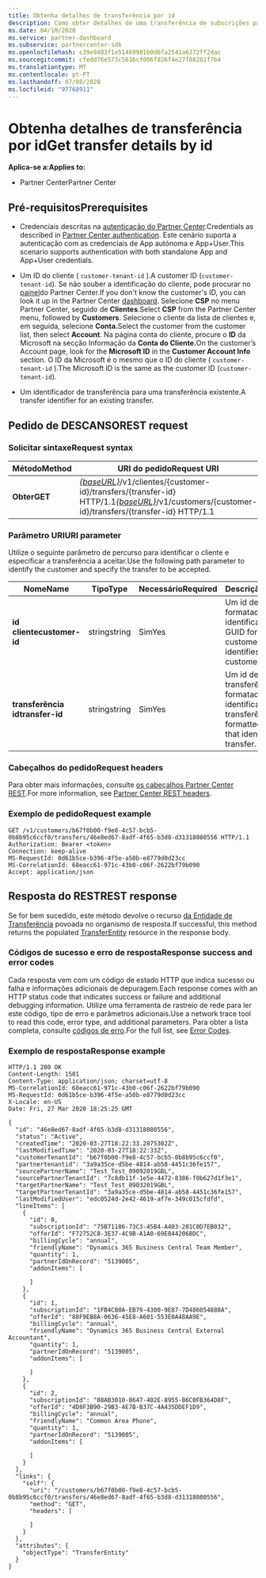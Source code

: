 ```yaml
---
title: Obtenha detalhes de transferência por id
description: Como obter detalhes de uma transferência de subscrições para um cliente.
ms.date: 04/10/2020
ms.service: partner-dashboard
ms.subservice: partnercenter-sdk
ms.openlocfilehash: c39e9483f1e51469981b0d6fa2541a6372ff2dac
ms.sourcegitcommit: cfedd76e573c5616cf006f826f4e27f08281f7b4
ms.translationtype: MT
ms.contentlocale: pt-PT
ms.lasthandoff: 07/08/2020
ms.locfileid: "97768911"
---
```

# <a name="get-transfer-details-by-id"></a><span data-ttu-id="079af-103">Obtenha detalhes de transferência por id</span><span class="sxs-lookup"><span data-stu-id="079af-103">Get transfer details by id</span></span>

<span data-ttu-id="079af-104">**Aplica-se a:**</span><span class="sxs-lookup"><span data-stu-id="079af-104">**Applies to:**</span></span>

- <span data-ttu-id="079af-105">Partner Center</span><span class="sxs-lookup"><span data-stu-id="079af-105">Partner Center</span></span>

## <a name="prerequisites"></a><span data-ttu-id="079af-106">Pré-requisitos</span><span class="sxs-lookup"><span data-stu-id="079af-106">Prerequisites</span></span>

- <span data-ttu-id="079af-107">Credenciais descritas na [autenticação do Partner Center](partner-center-authentication.md).</span><span class="sxs-lookup"><span data-stu-id="079af-107">Credentials as described in [Partner Center authentication](partner-center-authentication.md).</span></span> <span data-ttu-id="079af-108">Este cenário suporta a autenticação com as credenciais de App autónoma e App+User.</span><span class="sxs-lookup"><span data-stu-id="079af-108">This scenario supports authentication with both standalone App and App+User credentials.</span></span>

- <span data-ttu-id="079af-109">Um ID do cliente ( `customer-tenant-id` ).</span><span class="sxs-lookup"><span data-stu-id="079af-109">A customer ID (`customer-tenant-id`).</span></span> <span data-ttu-id="079af-110">Se não souber a identificação do cliente, pode procurar no [painel](https://partner.microsoft.com/dashboard)do Partner Center.</span><span class="sxs-lookup"><span data-stu-id="079af-110">If you don't know the customer's ID, you can look it up in the Partner Center [dashboard](https://partner.microsoft.com/dashboard).</span></span> <span data-ttu-id="079af-111">Selecione **CSP** no menu Partner Center, seguido de **Clientes**.</span><span class="sxs-lookup"><span data-stu-id="079af-111">Select **CSP** from the Partner Center menu, followed by **Customers**.</span></span> <span data-ttu-id="079af-112">Selecione o cliente da lista de clientes e, em seguida, selecione **Conta.**</span><span class="sxs-lookup"><span data-stu-id="079af-112">Select the customer from the customer list, then select **Account**.</span></span> <span data-ttu-id="079af-113">Na página conta do cliente, procure o **ID** da Microsoft na secção Informação da **Conta do Cliente.**</span><span class="sxs-lookup"><span data-stu-id="079af-113">On the customer’s Account page, look for the **Microsoft ID** in the **Customer Account Info** section.</span></span> <span data-ttu-id="079af-114">O ID da Microsoft é o mesmo que o ID do cliente ( `customer-tenant-id` ).</span><span class="sxs-lookup"><span data-stu-id="079af-114">The Microsoft ID is the same as the customer ID  (`customer-tenant-id`).</span></span>

- <span data-ttu-id="079af-115">Um identificador de transferência para uma transferência existente.</span><span class="sxs-lookup"><span data-stu-id="079af-115">A transfer identifier for an existing transfer.</span></span>

## <a name="rest-request"></a><span data-ttu-id="079af-116">Pedido de DESCANSO</span><span class="sxs-lookup"><span data-stu-id="079af-116">REST request</span></span>

### <a name="request-syntax"></a><span data-ttu-id="079af-117">Solicitar sintaxe</span><span class="sxs-lookup"><span data-stu-id="079af-117">Request syntax</span></span>

| <span data-ttu-id="079af-118">Método</span><span class="sxs-lookup"><span data-stu-id="079af-118">Method</span></span>   | <span data-ttu-id="079af-119">URI do pedido</span><span class="sxs-lookup"><span data-stu-id="079af-119">Request URI</span></span>                                                                                                 |
|----------|-------------------------------------------------------------------------------------------------------------|
| <span data-ttu-id="079af-120">**Obter**</span><span class="sxs-lookup"><span data-stu-id="079af-120">**GET**</span></span> | <span data-ttu-id="079af-121">[*{baseURL}*](partner-center-rest-urls.md)/v1/clientes/{customer-id}/transfers/{transfer-id} HTTP/1.1</span><span class="sxs-lookup"><span data-stu-id="079af-121">[*{baseURL}*](partner-center-rest-urls.md)/v1/customers/{customer-id}/transfers/{transfer-id} HTTP/1.1</span></span>                    |

### <a name="uri-parameter"></a><span data-ttu-id="079af-122">Parâmetro URI</span><span class="sxs-lookup"><span data-stu-id="079af-122">URI parameter</span></span>

<span data-ttu-id="079af-123">Utilize o seguinte parâmetro de percurso para identificar o cliente e especificar a transferência a aceitar.</span><span class="sxs-lookup"><span data-stu-id="079af-123">Use the following path parameter to identify the customer and specify the transfer to be accepted.</span></span>

| <span data-ttu-id="079af-124">Nome</span><span class="sxs-lookup"><span data-stu-id="079af-124">Name</span></span>            | <span data-ttu-id="079af-125">Tipo</span><span class="sxs-lookup"><span data-stu-id="079af-125">Type</span></span>     | <span data-ttu-id="079af-126">Necessário</span><span class="sxs-lookup"><span data-stu-id="079af-126">Required</span></span> | <span data-ttu-id="079af-127">Descrição</span><span class="sxs-lookup"><span data-stu-id="079af-127">Description</span></span>                                                            |
|-----------------|----------|----------|------------------------------------------------------------------------|
| <span data-ttu-id="079af-128">**id cliente**</span><span class="sxs-lookup"><span data-stu-id="079af-128">**customer-id**</span></span> | <span data-ttu-id="079af-129">string</span><span class="sxs-lookup"><span data-stu-id="079af-129">string</span></span>   | <span data-ttu-id="079af-130">Sim</span><span class="sxs-lookup"><span data-stu-id="079af-130">Yes</span></span>      | <span data-ttu-id="079af-131">Um id de cliente formatado GUID que identifica o cliente.</span><span class="sxs-lookup"><span data-stu-id="079af-131">A GUID formatted customer-id that identifies the customer.</span></span>             |
| <span data-ttu-id="079af-132">**transferência id**</span><span class="sxs-lookup"><span data-stu-id="079af-132">**transfer-id**</span></span> | <span data-ttu-id="079af-133">string</span><span class="sxs-lookup"><span data-stu-id="079af-133">string</span></span>   | <span data-ttu-id="079af-134">Sim</span><span class="sxs-lookup"><span data-stu-id="079af-134">Yes</span></span>      | <span data-ttu-id="079af-135">Um id de transferência formatado GUID que identifica a transferência.</span><span class="sxs-lookup"><span data-stu-id="079af-135">A GUID formatted transfer-id that identifies the transfer.</span></span>             |

### <a name="request-headers"></a><span data-ttu-id="079af-136">Cabeçalhos do pedido</span><span class="sxs-lookup"><span data-stu-id="079af-136">Request headers</span></span>

<span data-ttu-id="079af-137">Para obter mais informações, consulte [os cabeçalhos Partner Center REST](headers.md).</span><span class="sxs-lookup"><span data-stu-id="079af-137">For more information, see [Partner Center REST headers](headers.md).</span></span>

### <a name="request-example"></a><span data-ttu-id="079af-138">Exemplo de pedido</span><span class="sxs-lookup"><span data-stu-id="079af-138">Request example</span></span>

```http
GET /v1/customers/b67f0b00-f9e8-4c57-bcb5-0b8b95c6ccf0/transfers/46e8ed67-8adf-4f65-b3d8-d31318080556 HTTP/1.1
Authorization: Bearer <token>
Connection: keep-alive
MS-RequestId: 0d61b5ce-b396-4f5e-a50b-e8779d0d23cc
MS-CorrelationId: 68eacc61-971c-43b0-c06f-2622bf79b090
Accept: application/json
```

## <a name="rest-response"></a><span data-ttu-id="079af-139">Resposta do REST</span><span class="sxs-lookup"><span data-stu-id="079af-139">REST response</span></span>

<span data-ttu-id="079af-140">Se for bem sucedido, este método devolve o recurso [da Entidade de Transferência](transfer-entity-resources.md) povoada no organismo de resposta.</span><span class="sxs-lookup"><span data-stu-id="079af-140">If successful, this method returns the populated [TransferEntity](transfer-entity-resources.md) resource in the response body.</span></span>

### <a name="response-success-and-error-codes"></a><span data-ttu-id="079af-141">Códigos de sucesso e erro de resposta</span><span class="sxs-lookup"><span data-stu-id="079af-141">Response success and error codes</span></span>

<span data-ttu-id="079af-142">Cada resposta vem com um código de estado HTTP que indica sucesso ou falha e informações adicionais de depuragem.</span><span class="sxs-lookup"><span data-stu-id="079af-142">Each response comes with an HTTP status code that indicates success or failure and additional debugging information.</span></span> <span data-ttu-id="079af-143">Utilize uma ferramenta de rastreio de rede para ler este código, tipo de erro e parâmetros adicionais.</span><span class="sxs-lookup"><span data-stu-id="079af-143">Use a network trace tool to read this code, error type, and additional parameters.</span></span> <span data-ttu-id="079af-144">Para obter a lista completa, consulte [códigos de erro](error-codes.md).</span><span class="sxs-lookup"><span data-stu-id="079af-144">For the full list, see [Error Codes](error-codes.md).</span></span>

### <a name="response-example"></a><span data-ttu-id="079af-145">Exemplo de resposta</span><span class="sxs-lookup"><span data-stu-id="079af-145">Response example</span></span>

```http
HTTP/1.1 200 OK
Content-Length: 1501
Content-Type: application/json; charset=utf-8
MS-CorrelationId: 68eacc61-971c-43b0-c06f-2622bf79b090
MS-RequestId: 0d61b5ce-b396-4f5e-a50b-e8779d0d23cc
X-Locale: en-US
Date: Fri, 27 Mar 2020 18:25:25 GMT

{
  "id": "46e8ed67-8adf-4f65-b3d8-d31318080556",
  "status": "Active",
  "createdTime": "2020-03-27T18:22:33.2875302Z",
  "lastModifiedTime": "2020-03-27T18:22:33Z",
  "customerTenantId": "b67f0b00-f9e8-4c57-bcb5-0b8b95c6ccf0",
  "partnertenantid": "3a9a35ce-d5be-4814-ab58-4451c36fe157",
  "sourcePartnerName": "Test_Test_09092019GBL",
  "sourcePartnerTenantId": "7c8db11f-1e5e-4472-8386-f0b627d1f3e1",
  "targetPartnerName": "Test_Test_09032019GBL",
  "targetPartnerTenantId": "3a9a35ce-d5be-4814-ab58-4451c36fe157",
  "lastModifiedUser": "edc0524d-2e42-4619-af7e-349c015cfdfd",
  "lineItems": [
    {
      "id": 0,
      "subscriptionId": "75B71186-73C3-45B4-A403-281C0D7EB032",
      "offerId": "F72752C8-3E37-4C9B-A1A0-69E8442068DC",
      "billingCycle": "annual",
      "friendlyName": "Dynamics 365 Business Central Team Member",
      "quantity": 1,
      "partnerIdOnRecord": "5139005",
      "addonItems": [

      ]
    },
    {
      "id": 1,
      "subscriptionId": "1FB4CB0A-EB79-4300-9E87-7D486054888A",
      "offerId": "88F9EB8A-0636-45E8-A601-553E0A48AA9E",
      "billingCycle": "annual",
      "friendlyName": "Dynamics 365 Business Central External Accountant",
      "quantity": 1,
      "partnerIdOnRecord": "5139005",
      "addonItems": [

      ]
    },
    {
      "id": 2,
      "subscriptionId": "08AB3010-B647-402E-8955-B6C0FB364D8F",
      "offerId": "4D8F3B90-29B3-4E7B-B37C-4A435DDEF1D9",
      "billingCycle": "annual",
      "friendlyName": "Common Area Phone",
      "quantity": 1,
      "partnerIdOnRecord": "5139005",
      "addonItems": [

      ]
    }
  ],
  "links": {
    "self": {
      "uri": "/customers/b67f0b00-f9e8-4c57-bcb5-0b8b95c6ccf0/transfers/46e8ed67-8adf-4f65-b3d8-d31318080556",
      "method": "GET",
      "headers": [

      ]
    }
  },
  "attributes": {
    "objectType": "TransferEntity"
  }
}

```
